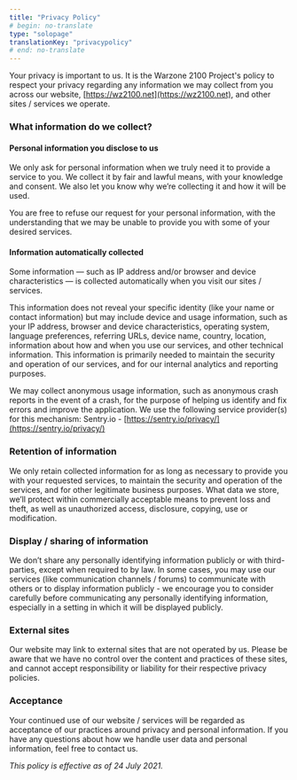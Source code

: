 ```yaml
---
title: "Privacy Policy"
# begin: no-translate
type: "solopage"
translationKey: "privacypolicy"
# end: no-translate
---
```


Your privacy is important to us. It is the Warzone 2100 Project's policy to respect your privacy regarding any information we may collect from you across our website, [https://wz2100.net](https://wz2100.net), and other sites / services we operate.

### What information do we collect?

#### Personal information you disclose to us
We only ask for personal information when we truly need it to provide a service to you. We collect it by fair and lawful means, with your knowledge and consent. We also let you know why we’re collecting it and how it will be used.

You are free to refuse our request for your personal information, with the understanding that we may be unable to provide you with some of your desired services.

#### Information automatically collected
Some information — such as IP address and/or browser and device characteristics — is collected automatically when you visit our sites / services.

This information does not reveal your specific identity (like your name or contact information) but may include device and usage information, such as your IP address, browser and device characteristics, operating system, language preferences, referring URLs, device name, country, location, information about how and when you use our services, and other technical information. This information is primarily needed to maintain the security and operation of our services, and for our internal analytics and reporting purposes.

We may collect anonymous usage information, such as anonymous crash reports in the event of a crash, for the purpose of helping us identify and fix errors and improve the application. We use the following service provider(s) for this mechanism: Sentry.io - [https://sentry.io/privacy/](https://sentry.io/privacy/)

### Retention of information
We only retain collected information for as long as necessary to provide you with your requested services, to maintain the security and operation of the services, and for other legitimate business purposes. What data we store, we’ll protect within commercially acceptable means to prevent loss and theft, as well as unauthorized access, disclosure, copying, use or modification.

### Display / sharing of information
We don’t share any personally identifying information publicly or with third-parties, except when required to by law. In some cases, you may use our services (like communication channels / forums) to communicate with others or to display information publicly - we encourage you to consider carefully before communicating any personally identifying information, especially in a setting in which it will be displayed publicly.

### External sites
Our website may link to external sites that are not operated by us. Please be aware that we have no control over the content and practices of these sites, and cannot accept responsibility or liability for their respective privacy policies.

### Acceptance
Your continued use of our website / services will be regarded as acceptance of our practices around privacy and personal information. If you have any questions about how we handle user data and personal information, feel free to contact us.

_This policy is effective as of 24 July 2021._
